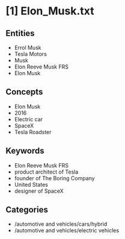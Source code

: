 # [1] Elon_Musk.txt
## Entities
* Errol Musk
* Tesla Motors
* Musk
* Elon Reeve Musk FRS
* Elon Musk
## Concepts
* Elon Musk
* 2016
* Electric car
* SpaceX
* Tesla Roadster
## Keywords
* Elon Reeve Musk FRS
* product architect of Tesla
* founder of The Boring Company
* United States
* designer of SpaceX
## Categories
* /automotive and vehicles/cars/hybrid
* /automotive and vehicles/electric vehicles
